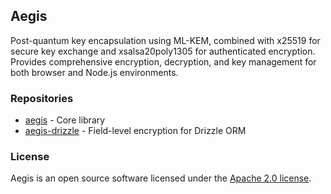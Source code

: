 ## Aegis

Post-quantum key encapsulation using ML-KEM, combined with x25519 for secure key exchange and xsalsa20poly1305 for authenticated encryption. Provides comprehensive encryption, decryption, and key management for both browser and Node.js environments.

### Repositories

- [aegis](https://github.com/trpkit/aegis) - Core library
- [aegis-drizzle](https://github.com/trpkit/aegis-drizzle) - Field-level encryption for Drizzle ORM

### License

Aegis is an open source software licensed under the [Apache 2.0 license](LICENSE).